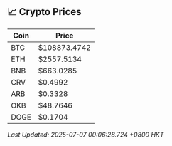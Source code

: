 ## 📈 Crypto Prices

| Coin | Price |
| ---- | ----- |
| BTC | $108873.4742 |
| ETH | $2557.5134 |
| BNB | $663.0285 |
| CRV | $0.4992 |
| ARB | $0.3328 |
| OKB | $48.7646 |
| DOGE | $0.1704 |

_Last Updated: 2025-07-07 00:06:28.724 +0800 HKT_
